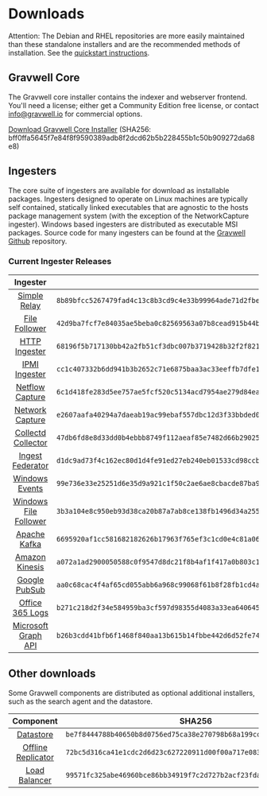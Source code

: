 # Downloads

Attention: The Debian and RHEL repositories are more easily maintained than these standalone installers and are the recommended methods of installation. See the [quickstart instructions](#!quickstart/quickstart.md).

## Gravwell Core

The Gravwell core installer contains the indexer and webserver frontend. You'll need a license; either get a Community Edition free license, or contact info@gravwell.io for commercial options.

[Download Gravwell Core Installer](https://update.gravwell.io/archive/5.1.2/installers/gravwell_5.1.2.sh) (SHA256: bff0ffa5645f7e84f8f9590389adb8f2dcd62b5b228455b1c50b909272da68e8)

## Ingesters

The core suite of ingesters are available for download as installable packages.  Ingesters designed to operate on Linux machines are typically self contained, statically linked executables that are agnostic to the hosts package management system (with the exception of the NetworkCapture ingester).  Windows based ingesters are distributed as executable MSI packages.  Source code for many ingesters can be found at the [Gravwell Github](https://github.com/gravwell/gravwell/tree/master/ingesters) repository.

### Current Ingester Releases
| Ingester | SHA256 | More Info |
|:--------:|-------:|----------:|
| [Simple Relay](https://update.gravwell.io/archive/5.1.2/installers/gravwell_simple_relay_installer_5.1.2.sh) | ``8b89bfcc5267479fad4c13c8b3cd9c4e33b99964ade71d2fbe1924722722c4dc`` | [Documentation](#!ingesters/ingesters.md#Simple_Relay)|
| [File Follower](https://update.gravwell.io/archive/5.1.2/installers/gravwell_file_follow_installer_5.1.2.sh) | ``42d9ba7fcf7e84035ae5beba0c82569563a07b8cead915b44bbcc27a22f54da5`` | [Documentation](#!ingesters/ingesters.md#File_Follower) |
| [HTTP Ingester](https://update.gravwell.io/archive/5.1.2/installers/gravwell_http_ingester_installer_5.1.2.sh) | ``68196f5b717130bb42a2fb51cf3dbc007b3719428b32f2f82102907a61164c66`` | [Documentation](#!ingesters/ingesters.md#HTTP_POST) |
| [IPMI Ingester](https://update.gravwell.io/archive/5.1.2/installers/gravwell_ipmi_installer_5.1.2.sh) | ``cc1c407332b6dd941b3b2652c71e6875baa3ac33eeffb7dfe1dfaa5618b8022b`` | [Documentation](#!ingesters/ingesters.md#IPMI_Ingester)|
| [Netflow Capture](http://update.gravwell.io/archive/5.1.2/installers/gravwell_netflow_capture_installer_5.1.2.sh) | ``6c1d418fe283d5ee757ae5fcf520c5134acd7954ae279d84ea55eaf9d34e6580`` | [Documentation](#!ingesters/ingesters.md#Netflow_Ingester) |
| [Network Capture](https://update.gravwell.io/archive/5.1.2/installers/gravwell_network_capture_installer_5.1.2.sh) | ``e2607aafa40294a7daeab19ac99ebaf557dbc12d3f33bbded0ce6af37392cca6`` | [Documentation](#!ingesters/ingesters.md#Network_Ingester) |
| [Collectd Collector](https://update.gravwell.io/archive/5.1.2/installers/gravwell_collectd_installer_5.1.2.sh) | ``47db6fd8e8d33dd0b4ebbb8749f112aeaf85e7482d66b290258a7b3161edaac2`` | [Documentation](#!ingesters/ingesters.md#collectd) |
| [Ingest Federator](https://update.gravwell.io/archive/5.1.2/installers/gravwell_federator_installer_5.1.2.sh) | ``d1dc9ad73f4c162ec80d1d4fe91ed27eb240eb01533cd98ccb3a89cd35e02a28`` | [Documentation](#!ingesters/ingesters.md#Federator_Ingester) |
| [Windows Events](https://update.gravwell.io/archive/5.1.2/installers/gravwell_win_events_5.1.2.msi) | ``99e736e33e25251d6e35d9a921c1f50c2ae6ae8cbacde87ba99a093e9eacdc3c`` | [Documentation](#!ingesters/ingesters.md#Windows_Event_Service) |
| [Windows File Follower](https://update.gravwell.io/archive/5.1.2/installers/gravwell_file_follow_5.1.2.msi) | ``3b3a104e8c950eb93d38ca20b87a7ab8ce138fb1496d34a2559d46214402dff9`` | [Documentation](#!ingesters/ingesters.md#File_Follower) |
| [Apache Kafka](https://update.gravwell.io/archive/5.1.2/installers/gravwell_kafka_installer_5.1.2.sh) | ``6695920af1cc581682182626b17963f765ef3c1cd0e4c81a0637b4d3108e7b78`` | [Documentation](#!ingesters/ingesters.md#Kafka)|
| [Amazon Kinesis](https://update.gravwell.io/archive/5.1.2/installers/gravwell_kinesis_ingest_installer_5.1.2.sh) | ``a072a1ad2900050588c0f9547d8dc21f8b4af1f417a0b803c15766953f48f0b8`` | [Documentation](#!ingesters/ingesters.md#Kinesis_Ingester)|
| [Google PubSub](https://update.gravwell.io/archive/5.1.2/installers/gravwell_pubsub_ingest_installer_5.1.2.sh) | ``aa0c68cac4f4af65cd055abb6a968c99068f61b8f28fb1cd4a8a9e5407bf2edc`` | [Documentation](#!ingesters/ingesters.md#GCP_PubSub)|
| [Office 365 Logs](https://update.gravwell.io/archive/5.1.2/installers/gravwell_o365_installer_5.1.2.sh) | ``b271c218d2f34e584959ba3cf597d98355d4083a33ea640645cbf56961a4bf9e`` | [Documentation](#!ingesters/ingesters.md#Office_365_Log_Ingester)|
| [Microsoft Graph API](https://update.gravwell.io/archive/5.1.2/installers/gravwell_msgraph_installer_5.1.2.sh) | ``b26b3cdd41bfb6f1468f840aa13b615b14fbbe442d6d52fe745962127db38494`` | [Documentation](#!ingesters/ingesters.md#Microsoft_Graph_API_Ingester)|

## Other downloads

Some Gravwell components are distributed as optional additional installers, such as the search agent and the datastore.

| Component | SHA256 | More Info |
|:---------:|:------:|----------:|
| [Datastore](https://update.gravwell.io/archive/5.1.2/installers/gravwell_datastore_installer_5.1.2.sh) | ``be7f8444788b40650b8d0756ed75ca38e270798b68a199cc23401790e3585e69`` | [Documentation](#!distributed/frontend.md) |
| [Offline Replicator](https://update.gravwell.io/archive/5.1.2/installers/gravwell_offline_replication_installer_5.1.2.sh) | ``72bc5d316ca41e1cdc2d6d23c627220911d00f00a717e08321db0901070e5953`` | [Documentation](#!configuration/replication.md) |
| [Load Balancer](https://update.gravwell.io/archive/5.1.2/installers/gravwell_loadbalancer_installer_5.1.2.sh) | ``99571fc325abe46960bce86bb34919f7c2d727b2acf23fda1e1100e8154ce1f9`` | |
